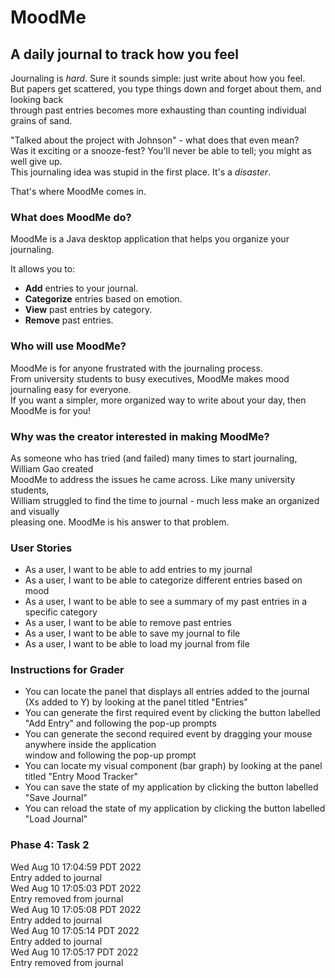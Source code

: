 # MoodMe  
## A daily journal to track how you feel

Journaling is *hard*.  Sure it sounds simple: just write about how you feel.  
But papers get scattered, you type things down and forget about them, and looking back   
through past entries becomes more exhausting than counting individual grains of sand.  

"Talked about the project with Johnson" - what does that even mean?  
Was it exciting or a snooze-fest?  You'll never be able to tell; you might as well give up.  
This journaling idea was stupid in the first place.  It's a *disaster*.

That's where MoodMe comes in.

### What does MoodMe do?

MoodMe is a Java desktop application that helps you organize your journaling.  

It allows you to:
- **Add** entries to your journal.
- **Categorize** entries based on emotion.
- **View** past entries by category.
- **Remove** past entries.

### Who will use MoodMe?

MoodMe is for anyone frustrated with the journaling process.  
From university students to busy executives, MoodMe makes mood journaling easy for everyone.  
If you want a simpler, more organized way to write about your day, then MoodMe is for you!

### Why was the creator interested in making MoodMe?

As someone who has tried (and failed) many times to start journaling, William Gao created  
MoodMe to address the issues he came across.  Like many university students,  
William struggled to find the time to journal - much less make an organized and visually  
pleasing one.  MoodMe is his answer to that problem.

### User Stories
- As a user, I want to be able to add entries to my journal
- As a user, I want to be able to categorize different entries based on mood
- As a user, I want to be able to see a summary of my past entries in a specific category
- As a user, I want to be able to remove past entries
- As a user, I want to be able to save my journal to file
- As a user, I want to be able to load my journal from file

### Instructions for Grader
- You can locate the panel that displays all entries added to the journal (Xs added to Y) by looking
at the panel titled "Entries"
- You can generate the first required event by clicking the button labelled "Add Entry" 
and following the pop-up prompts
- You can generate the second required event by dragging your mouse anywhere inside the application  
window and following the pop-up prompt
- You can locate my visual component (bar graph) by looking at the panel titled "Entry Mood Tracker"
- You can save the state of my application by clicking the button labelled "Save Journal"
- You can reload the state of my application by clicking the button labelled "Load Journal"

### Phase 4: Task 2
Wed Aug 10 17:04:59 PDT 2022  
Entry added to journal  
Wed Aug 10 17:05:03 PDT 2022  
Entry removed from journal  
Wed Aug 10 17:05:08 PDT 2022  
Entry added to journal  
Wed Aug 10 17:05:14 PDT 2022  
Entry added to journal  
Wed Aug 10 17:05:17 PDT 2022  
Entry removed from journal